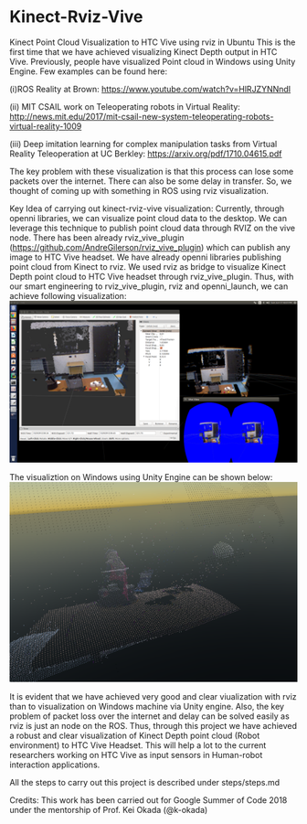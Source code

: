 # Kinect-Rviz-Vive
Kinect Point Cloud Visualization to HTC Vive using rviz in Ubuntu
This is the first time that we have achieved visualizing Kinect Depth output in HTC Vive. Previously, people have visualized Point cloud in Windows using Unity Engine. Few examples can be found here:

(i)ROS Reality at Brown: https://www.youtube.com/watch?v=HlRJZYNNndI

(ii) MIT CSAIL work on Teleoperating robots in Virtual Reality:  http://news.mit.edu/2017/mit-csail-new-system-teleoperating-robots-virtual-reality-1009

(iii) Deep imitation learning for complex manipulation tasks from Virtual Reality Teleoperation at UC Berkley: https://arxiv.org/pdf/1710.04615.pdf

The key problem with these visualization is that this process can lose some packets over the internet. There can also be some delay in transfer. So, we thought of coming up with something in ROS using rviz visualization. 

Key Idea of carrying out kinect-rviz-vive visualization:
Currently, through openni libraries, we can visualize point cloud data to the desktop. 
We can leverage this technique to publish point cloud data through RVIZ on the vive node. 
There has been already rviz_vive_plugin (https://github.com/AndreGilerson/rviz_vive_plugin) which can publish any image to HTC Vive headset.
 We have already openni libraries publishing point cloud from Kinect to rviz. We used rviz as bridge to visualize Kinect Depth point cloud to HTC Vive headset through rviz_vive_plugin. Thus, with our smart engineering to rviz_vive_plugin, rviz and openni_launch, we can achieve following visualization:
![kinect-vive-rviz](https://github.com/sanketrahul/Kinect-Rviz-Vive/blob/master/Image/kinect-vive-rviz.png)

The visualiztion on Windows using Unity Engine can be shown below:
![kinect-vive-unity](https://github.com/sanketrahul/Kinect-Rviz-Vive/blob/master/Image/kinect-vive-unity.png)

It is evident that we have achieved very good and clear viualization with rviz than to visualization on Windows machine via Unity engine. Also, the key problem of packet loss over the internet and delay can be solved easily as rviz is just an node on the ROS. Thus, through this project we have achieved a robust and clear visualization of Kinect Depth point cloud (Robot environment) to HTC Vive Headset. This will help a lot to the current researchers working on HTC Vive as input sensors in Human-robot interaction applications.

All the steps to carry out this project is described under steps/steps.md 

Credits: This work has been carried out for Google Summer of Code 2018 under the mentorship of Prof. Kei Okada (@k-okada)
